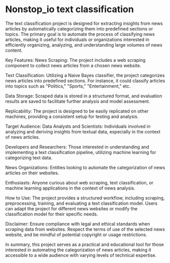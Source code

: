 
# Nonstop_io text classification

The text classification project is designed for extracting insights from news articles by automatically categorizing them into predefined sections or topics. The primary goal is to automate the process of classifying news articles, making it useful for individuals or organizations interested in efficiently organizing, analyzing, and understanding large volumes of news content.

Key Features:
News Scraping: The project includes a web scraping component to collect news articles from a chosen news website.

Text Classification: Utilizing a Naive Bayes classifier, the project categorizes news articles into predefined sections. For instance, it could classify articles into topics such as "Politics," "Sports," "Entertainment," etc.

Data Storage: Scraped data is stored in a structured format, and evaluation results are saved to facilitate further analysis and model assessment.

Replicability: The project is designed to be easily replicated on other machines, providing a consistent setup for testing and analysis.

Target Audience:
Data Analysts and Scientists: Individuals involved in analyzing and deriving insights from textual data, especially in the context of news articles.

Developers and Researchers: Those interested in understanding and implementing a text classification pipeline, utilizing machine learning for categorizing text data.

News Organizations: Entities looking to automate the categorization of news articles on their websites.

Enthusiasts: Anyone curious about web scraping, text classification, or machine learning applications in the context of news analysis.

How to Use:
The project provides a structured workflow, including scraping, preprocessing, training, and evaluating a text classification model. Users can adapt the project for different news websites or modify the classification model for their specific needs.

Disclaimer:
Ensure compliance with legal and ethical standards when scraping data from websites. Respect the terms of use of the selected news website, and be mindful of potential copyright or usage restrictions.

In summary, this project serves as a practical and educational tool for those interested in automating the categorization of news articles, making it accessible to a wide audience with varying levels of technical expertise.

